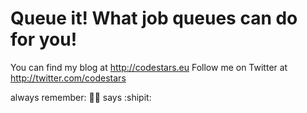 # Queue it! What job queues can do for you!

You can find my blog at http://codestars.eu
Follow me on Twitter at http://twitter.com/codestars


always remember: :ship::man: says :shipit:
